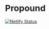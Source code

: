 # Propound

[![Netlify Status](https://api.netlify.com/api/v1/badges/ca851f3a-7d07-44ed-b8dc-a63d7d66d2d7/deploy-status)](https://app.netlify.com/sites/propound/deploys)

